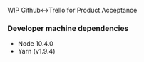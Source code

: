 WIP Github<->Trello for Product Acceptance

### Developer machine dependencies

* Node 10.4.0
* Yarn (v1.9.4)